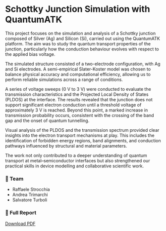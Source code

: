 # Schottky Junction Simulation with QuantumATK

This project focuses on the simulation and analysis of a Schottky junction composed of Silver (Ag) and Silicon (Si), carried out using the QuantumATK platform. The aim was to study the quantum transport properties of the junction, particularly how the conduction behaviour evolves with respect to the applied bias voltage.

The simulated structure consisted of a two-electrode configuration, with Ag and Si electrodes. A semi-empirical Slater-Koster model was chosen to balance physical accuracy and computational efficiency, allowing us to perform reliable simulations across a range of conditions.

A series of voltage sweeps (0 V to 3 V) were conducted to evaluate the transmission characteristics and the Projected Local Density of States (PLDOS) at the interface. The results revealed that the junction does not support significant electron conduction until a threshold voltage of approximately 3 V is reached. Beyond this point, a marked increase in transmission probability occurs, consistent with the crossing of the band gap and the onset of quantum tunnelling.

Visual analysis of the PLDOS and the transmission spectrum provided clear insights into the electron transport mechanisms at play. This includes the identification of forbidden energy regions, band alignments, and conduction pathways influenced by structural and material parameters.

The work not only contributed to a deeper understanding of quantum transport at metal–semiconductor interfaces but also strengthened our practical skills in device modelling and collaborative scientific work.

### 👥 Team
- Raffaele Strocchia  
- Andrea Trimarchi  
- Salvatore Turboli  

### 📄 Full Report
[Download PDF](./QuantumATK_Schottky_Report_STROCCHIA_TRIMARCHI_TURBOLI.pdf)
